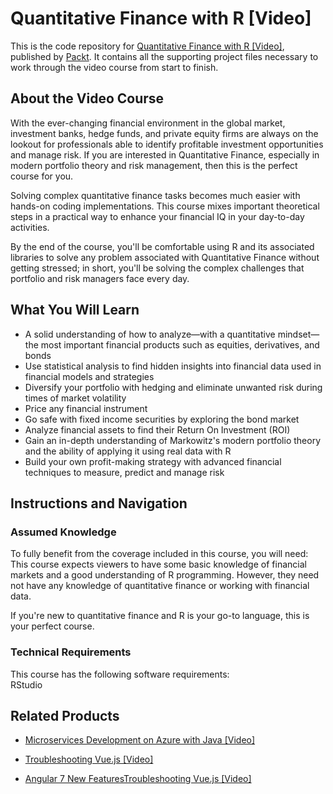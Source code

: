 # Quantitative Finance with R [Video]
This is the code repository for [Quantitative Finance with R [Video]](https://www.packtpub.com/big-data-and-business-intelligence/quantitative-finance-r-video?utm_source=github&utm_medium=repository&utm_campaign=9781789535440), published by [Packt](https://www.packtpub.com/?utm_source=github). It contains all the supporting project files necessary to work through the video course from start to finish.
## About the Video Course
With the ever-changing financial environment in the global market, investment banks, hedge funds, and private equity firms are always on the lookout for professionals able to identify profitable investment opportunities and manage risk. If you are interested in Quantitative Finance, especially in modern portfolio theory and risk management, then this is the perfect course for you. 

Solving complex quantitative finance tasks becomes much easier with hands-on coding implementations. This course mixes important theoretical steps in a practical way to enhance your financial IQ in your day-to-day activities.

By the end of the course, you'll be comfortable using R and its associated libraries to solve any problem associated with Quantitative Finance without getting stressed; in short, you'll be solving the complex challenges that portfolio and risk managers face every day.

<H2>What You Will Learn</H2>
<DIV class=book-info-will-learn-text>
<UL>
<LI>A solid understanding of how to analyze—with a quantitative mindset—the most important financial products such as equities, derivatives, and bonds 
<LI>Use statistical analysis to find hidden insights into financial data used in financial models and strategies 
<LI>Diversify your portfolio with hedging and eliminate unwanted risk during times of market volatility 
<LI>Price any financial instrument 
<LI>Go safe with fixed income securities by exploring the bond market 
<LI>Analyze financial assets to find their Return On Investment (ROI) 
<LI>Gain an in-depth understanding of Markowitz's modern portfolio theory and the ability of applying<SPAN style="BACKGROUND-COLOR: transparent"> it using real data with R</SPAN> 
<LI>Build your own profit-making strategy with advanced financial techniques to measure, predict and manage risk </LI></UL></DIV>

## Instructions and Navigation
### Assumed Knowledge
To fully benefit from the coverage included in this course, you will need:<br/>
This course expects viewers to have some basic knowledge of financial markets and a good understanding of R programming. However, they need not have any knowledge of quantitative finance or working with financial data.

If you're new to quantitative finance and R is your go-to language, this is your perfect course.
### Technical Requirements
This course has the following software requirements:<br/>
RStudio

## Related Products
* [Microservices Development on Azure with Java [Video]](https://www.packtpub.com/virtualization-and-cloud/microservices-development-azure-java-video?utm_source=github&utm_medium=repository&utm_campaign=9781789808858)

* [Troubleshooting Vue.js [Video]](https://www.packtpub.com/application-development/troubleshooting-vuejs-video?utm_source=github&utm_medium=repository&utm_campaign=9781788993531)

* [Angular 7 New FeaturesTroubleshooting Vue.js [Video]](https://www.packtpub.com/application-development/troubleshooting-vuejs-video?utm_source=github&utm_medium=repository&utm_campaign=9781788993531)

